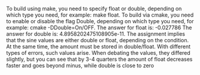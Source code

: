 To build using make, you need to specify float or double, depending on which type you need, for example: make float.
To build via cmake, you need to enable or disable the flag Double, depending on which type you need, for example: cmake -DDouble=On/OFF.
The answer for float is: -0.027786
The answer for double is: 4.8958202475108905e-11.
The assignment implies that the sine values are either double or float, depending on the condition. 
At the same time, the amount must be stored in double/float. With different types of errors, such values arise. 
When debating the values, they differed slightly, but you can see that by 3-4 quarters the amount of float decreases faster and goes beyond minus, while double is close to zero
